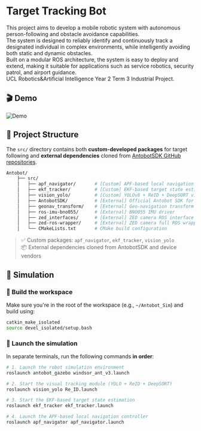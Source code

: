 # Target Tracking Bot  
This project aims to develop a mobile robotic system with autonomous person-following and obstacle avoidance capabilities.  
The system is designed to reliably identify and continuously track a designated individual in complex environments, while intelligently avoiding both static and dynamic obstacles.  
Built on a modular ROS architecture, the system is easy to deploy and extend, making it suitable for applications such as service robotics, security patrol, and airport guidance.  
UCL Robotics&Artificial Intelligence Year 2 Term 3 Industrial Project.  
## 🎬 Demo

![Demo](demo.gif)

  
## 📁 Project Structure

The `src/` directory contains both **custom-developed packages** for target following and **external dependencies** cloned from [AntobotSDK GitHub repositories](https://github.com/Antobot/AntobotSDK).

```bash
Antobot/
    ├── src/
    │   ├── apf_navigator/       # [Custom] APF-based local navigation module
    │   ├── ekf_tracker/         # [Custom] EKF-based target state estimation
    │   ├── vision_yolo/         # [Custom] YOLOv8 + ReID + DeepSORT visual tracking
    │   ├── AntobotSDK/          # [External] Official Antobot SDK for robot control
    │   ├── geonav_transform/    # [External] Geo-navigation transform utilities
    │   ├── ros-imu-bno055/      # [External] BNO055 IMU driver
    │   ├── zed_interfaces/      # [External] ZED camera ROS interface
    │   ├── zed-ros-wrapper/     # [External] ZED camera full ROS wrapper
    │   └── CMakeLists.txt       # CMake build configuration
```

> ✅ Custom packages: `apf_navigator`, `ekf_tracker`, `vision_yolo`  
> 📦 External dependencies cloned from AntobotSDK and device vendors

## 🧪 Simulation  

### 🔧 Build the workspace

Make sure you're in the root of the workspace (e.g., `~/Antobot_Sim`) and build using:

```bash
catkin_make_isolated
source devel_isolated/setup.bash
```

### 🚀 Launch the simulation

In separate terminals, run the following commands **in order**:

```bash
# 1. Launch the robot simulation environment
roslaunch antobot_gazebo windsor_ant_v3.launch

# 2. Start the visual tracking module (YOLO + ReID + DeepSORT)
roslaunch vision_yolo Re_ID.launch

# 3. Start the EKF-based target state estimation
roslaunch ekf_tracker ekf_tracker.launch

# 4. Launch the APF-based local navigation controller
roslaunch apf_navigator apf_navigator.launch
```


